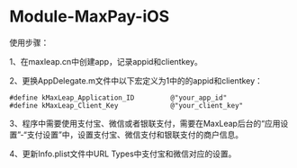 # Module-MaxPay-iOS

使用步骤：

1、在maxleap.cn中创建app，记录appid和clientkey。

2、更换AppDelegate.m文件中以下宏定义为1中的的appid和clientkey：

	#define kMaxLeap_Application_ID 		@"your_app_id"
	#define kMaxLeap_Client_Key 			@"your_client_key"

3、程序中需要使用支付宝、微信或者银联支付，需要在MaxLeap后台的“应用设置”-“支付设置”中，设置支付宝、微信支付和银联支付的商户信息。

4、更新Info.plist文件中URL Types中支付宝和微信对应的设置。